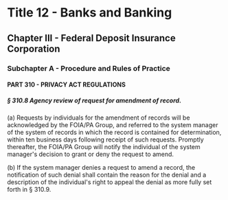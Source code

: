 
# Title 12 - Banks and Banking
## Chapter III - Federal Deposit Insurance Corporation
### Subchapter A - Procedure and Rules of Practice
#### PART 310 - PRIVACY ACT REGULATIONS
##### § 310.8 Agency review of request for amendment of record.

(a) Requests by individuals for the amendment of records will be acknowledged by the FOIA/PA Group, and referred to the system manager of the system of records in which the record is contained for determination, within ten business days following receipt of such requests. Promptly thereafter, the FOIA/PA Group will notify the individual of the system manager's decision to grant or deny the request to amend.

(b) If the system manager denies a request to amend a record, the notification of such denial shall contain the reason for the denial and a description of the individual's right to appeal the denial as more fully set forth in § 310.9.
